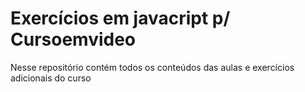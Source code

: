 
<h1> Exercícios em javacript p/ Cursoemvideo </h1>
<p> Nesse repositório contém todos os conteúdos das aulas e exercícios adicionais do curso </p>
